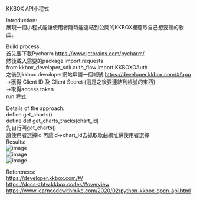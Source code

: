 KKBOX API小程式

Introduction:  
展現一個小程式能讓使用者隨時能連結到公開的KKBOX裡聽取自己想要聽的歌曲。  

Build process:  
首先要下載Pycharm https://www.jetbrains.com/pycharm/  
然後載入需要的package import requests  
                     from kkbox_developer_sdk.auth_flow import KKBOXOAuth  
之後到kkbox devoloper網站申請一個帳號 https://developer.kkbox.com/#/app  
   ->獲得 Client ID 及 Client Secret (這是之後要連結到帳號的東西)  
   ->取得access token  
   run 程式  
   
Details of the approach:  
  define get_charts()  
  define def get_charts_tracks(chart_id)  
  先自行叫get_charts()  
  讓使用者選擇id 再讓id->chart_id去抓取歌曲網址供使用者選擇  
Results:  
  ![image](https://user-images.githubusercontent.com/86285612/122882468-cf236a00-d36e-11eb-826d-450cfc461047.png)  
  ![image](https://user-images.githubusercontent.com/86285612/122882711-0b56ca80-d36f-11eb-8485-65d74aa7db60.png)  
  ![image](https://user-images.githubusercontent.com/86285612/122882879-33dec480-d36f-11eb-926c-ca783849b6d3.png)  


  

References:  
  https://developer.kkbox.com/#/  
  https://docs-zhtw.kkbox.codes/#overview  
  https://www.learncodewithmike.com/2020/02/python-kkbox-open-api.html  
   

<!--
**1073325/1073325** is a ✨ _special_ ✨ repository because its `README.md` (this file) appears on your GitHub profile.

Here are some ideas to get you started:

- 🔭 I’m currently working on ...
- 🌱 I’m currently learning ...
- 👯 I’m looking to collaborate on ...
- 🤔 I’m looking for help with ...
- 💬 Ask me about ...
- 📫 How to reach me: ...
- 😄 Pronouns: ...
- ⚡ Fun fact: ...
-->
